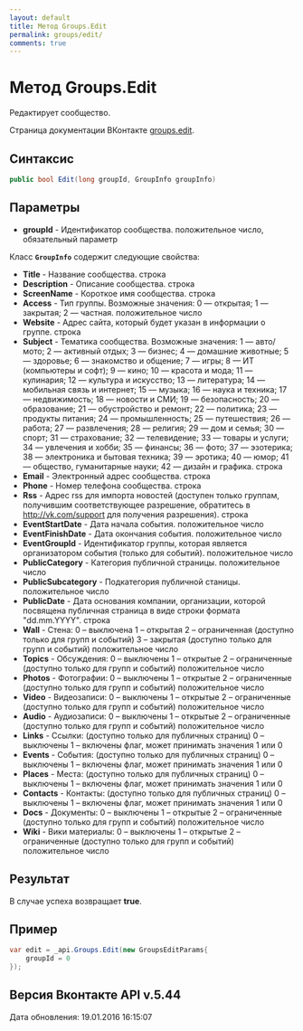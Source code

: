 ```yaml
---
layout: default
title: Метод Groups.Edit
permalink: groups/edit/
comments: true
---
```

# Метод Groups.Edit
Редактирует сообщество.

Страница документации ВКонтакте [groups.edit](https://vk.com/dev/groups.edit).

## Синтаксис
``` csharp
public bool Edit(long groupId, GroupInfo groupInfo)
```

## Параметры
+ **groupId** - Идентификатор сообщества. положительное число, обязательный параметр

Класс **`GroupInfo`** содержит следующие свойства:

+ **Title** - Название сообщества. строка
+ **Description** - Описание сообщества. строка
+ **ScreenName** - Короткое имя сообщества. строка
+ **Access** - Тип группы. Возможные значения: 
0 — открытая; 
1 — закрытая; 
2 — частная. 
положительное число
+ **Website** - Адрес сайта, который будет указан в информации о группе. строка
+ **Subject** - Тематика сообщества. Возможные значения: 
1 — авто/мото; 
2 — активный отдых; 
3 — бизнес; 
4 — домашние животные; 
5 — здоровье; 
6 — знакомство и общение; 
7 — игры; 
8 — ИТ (компьютеры и софт); 
9 — кино; 
10 — красота и мода; 
11 — кулинария; 
12 — культура и искусство; 
13 — литература; 
14 — мобильная связь и интернет; 
15 — музыка; 
16 — наука и техника; 
17 — недвижимость; 
18 — новости и СМИ; 
19 — безопасность; 
20 — образование; 
21 — обустройство и ремонт; 
22 — политика; 
23 — продукты питания; 
24 — промышленность; 
25 — путешествия; 
26 — работа; 
27 — развлечения; 
28 — религия; 
29 — дом и семья; 
30 — спорт; 
31 — страхование; 
32 — телевидение; 
33 — товары и услуги; 
34 — увлечения и хобби; 
35 — финансы; 
36 — фото; 
37 — эзотерика; 
38 — электроника и бытовая техника; 
39 — эротика; 
40 — юмор; 
41 — общество, гуманитарные науки; 
42 — дизайн и графика. 
строка
+ **Email** - Электронный адрес сообщества. строка
+ **Phone** - Номер телефона сообщества. строка
+ **Rss** - Адрес rss для импорта новостей (доступен только группам, получившим соответствующее разрешение, обратитесь в http://vk.com/support для получения разрешения). строка
+ **EventStartDate** - Дата начала события. положительное число
+ **EventFinishDate** - Дата окончания события. положительное число
+ **EventGroupId** - Идентификатор группы, которая является организатором события (только для событий). положительное число
+ **PublicCategory** - Категория публичной страницы. положительное число
+ **PublicSubcategory** - Подкатегория публичной станицы. положительное число
+ **PublicDate** - Дата основания компании, организации, которой посвящена публичная страница в виде строки формата "dd.mm.YYYY". строка
+ **Wall** - Стена: 
0 – выключена 
1 – открытая 
2 – ограниченная (доступно только для групп и событий) 
3 – закрытая (доступно только для групп и событий) положительное число
+ **Topics** - Обсуждения: 
0 – выключены 
1 – открытые 
2 – ограниченные (доступно только для групп и событий) положительное число
+ **Photos** - Фотографии: 
0 – выключены 
1 – открытые 
2 – ограниченные (доступно только для групп и событий) положительное число
+ **Video** - Видеозаписи: 
0 – выключены 
1 – открытые 
2 – ограниченные (доступно только для групп и событий) положительное число
+ **Audio** - Аудиозаписи: 
0 – выключены 
1 – открытые 
2 – ограниченные (доступно только для групп и событий) положительное число
+ **Links** - Ссылки: (доступно только для публичных страниц) 
0 – выключены 
1 – включены флаг, может принимать значения 1 или 0
+ **Events** - События: (доступно только для публичных страниц) 
0 – выключены 
1 – включены флаг, может принимать значения 1 или 0
+ **Places** - Места: (доступно только для публичных страниц) 
0 – выключены 
1 – включены флаг, может принимать значения 1 или 0
+ **Contacts** - Контакты: (доступно только для публичных страниц) 
0 – выключены 
1 – включены флаг, может принимать значения 1 или 0
+ **Docs** - Документы: 
0 – выключены 
1 – открытые 
2 – ограниченные (доступно только для групп и событий) положительное число
+ **Wiki** - Вики материалы: 
0 – выключены 
1 – открытые 
2 – ограниченные (доступно только для групп и событий) положительное число

## Результат
В случае успеха возвращает **true**.

## Пример
``` csharp
var edit = _api.Groups.Edit(new GroupsEditParams{
	groupId = 0
});
```

## Версия Вконтакте API v.5.44
Дата обновления: 19.01.2016 16:15:07
